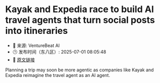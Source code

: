 # Kayak and Expedia race to build AI travel agents that turn social posts into itineraries
- 📅 来源: VentureBeat AI
- 🕒 发布时间（东八区）: 2025-07-01 08:05:48
- 🔗 [原文链接](https://venturebeat.com/ai/kayak-and-expedia-race-to-build-ai-travel-agents-that-turn-social-posts-into-itineraries/)

Planning a trip may soon be more agentic as companies like Kayak and Expedia reimagine the travel agent as an AI agent.